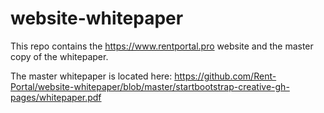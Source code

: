 # website-whitepaper
This repo contains the https://www.rentportal.pro website and the master copy of the whitepaper.

The master whitepaper is located here: https://github.com/Rent-Portal/website-whitepaper/blob/master/startbootstrap-creative-gh-pages/whitepaper.pdf

